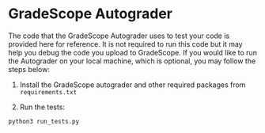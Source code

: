 # GradeScope Autograder
The code that the GradeScope Autograder uses to test your code is provided here for reference.
It is not required to run this code but it may help you debug the code you upload to GradeScope.
If you would like to run the Autograder on your local machine, which is optional, you may follow the steps below:

1. Install the GradeScope autograder and other required packages from `requirements.txt`

2. Run the tests:

```
python3 run_tests.py
```